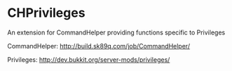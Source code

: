 CHPrivileges
============

An extension for CommandHelper providing functions specific to Privileges

CommandHelper: http://build.sk89q.com/job/CommandHelper/

Privileges: http://dev.bukkit.org/server-mods/privileges/
